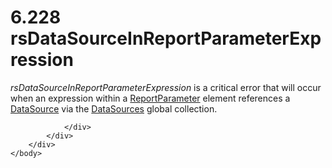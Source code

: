 <html dir="LTR" xmlns:mshelp="http://msdn.microsoft.com/mshelp" xmlns:ddue="http://ddue.schemas.microsoft.com/authoring/2003/5" xmlns:xlink="http://www.w3.org/1999/xlink" xmlns:tool="http://www.microsoft.com/tooltip">
    <head>
        <meta http-equiv="Content-Type" content="text/html; CHARSET=utf-8"></meta>
        <meta name="save" content="history"></meta>
        <title>6.228 rsDataSourceInReportParameterExpression</title>
        <xml>
            <mshelp:toctitle title="6.228 rsDataSourceInReportParameterExpression"></mshelp:toctitle>
            <mshelp:rltitle title="[MS-RDL]: rsDataSourceInReportParameterExpression"></mshelp:rltitle>
            <mshelp:keyword index="A" term="be824765-a386-4a6e-bdff-857c4ad7e8ac"></mshelp:keyword>
            <mshelp:attr name="DCSext.ContentType" value="open specification"></mshelp:attr>
            <mshelp:attr name="AssetID" value="be824765-a386-4a6e-bdff-857c4ad7e8ac"></mshelp:attr>
            <mshelp:attr name="TopicType" value="kbRef"></mshelp:attr>
            <mshelp:attr name="DCSext.Title" value="[MS-RDL]: rsDataSourceInReportParameterExpression" />
        </xml>
    </head>
    <body>
        <div id="header">
            <h1 class="heading">6.228 rsDataSourceInReportParameterExpression</h1>
        </div>
        <div id="mainSection">
            <div id="mainBody">
                <div id="allHistory" class="saveHistory"></div>
                <div id="sectionSection0" class="section" name="collapseableSection">
                    

<p><i>rsDataSourceInReportParameterExpression</i> is a critical
error that will occur when an expression within a <a href="7c3f4c83-9172-48db-94c1-693295c5d623.htm">ReportParameter</a> element
references a <a href="0f098196-d1a1-4668-ac38-70331cc05041.htm">DataSource</a>
via the <a href="9c54b70c-c593-422b-aa16-33cb335927a1.htm">DataSources</a>
global collection.</p>


                </div>
            </div>
        </div>
    </body>
</html>